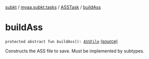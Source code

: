 [subkt](../../index.md) / [myaa.subkt.tasks](../index.md) / [ASSTask](index.md) / [buildAss](./build-ass.md)

# buildAss

`protected abstract fun buildAss(): `[`ASSFile`](../../myaa.subkt.ass/-a-s-s-file/index.md) [(source)](https://github.com/Myaamori/SubKt/blob/0.1.13/src/main/kotlin/myaa/subkt/tasks/asstasks.kt#L51)

Constructs the ASS file to save. Must be implemented by subtypes.

